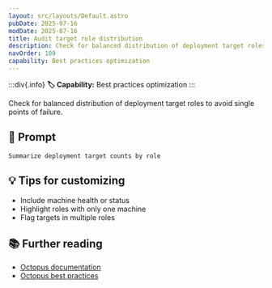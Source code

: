 ```yaml
---
layout: src/layouts/Default.astro
pubDate: 2025-07-16
modDate: 2025-07-16
title: Audit target role distribution
description: Check for balanced distribution of deployment target roles to avoid single points of failure.
navOrder: 100
capability: Best practices optimization
---
```


:::div{.info}
**🏷 Capability:** Best practices optimization
:::

Check for balanced distribution of deployment target roles to avoid single points of failure.

## 📝 Prompt

```
Summarize deployment target counts by role
```

## 💡 Tips for customizing

- Include machine health or status
- Highlight roles with only one machine
- Flag targets in multiple roles

## 📚 Further reading

- [Octopus documentation](https://octopus.com/docs)
- [Octopus best practices](https://octopus.com/docs/best-practices)
